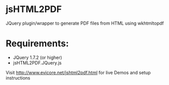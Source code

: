 # jsHTML2PDF
JQuery plugin/wrapper to generate PDF files from HTML using wkhtmltopdf

# Requirements:
- JQuery 1.7.2 (or higher)
- jsHTML2PDF.JQuery.js


Visit http://www.evicore.net/jshtml2pdf.html for live Demos and setup instructions
